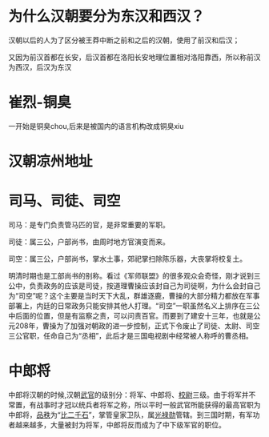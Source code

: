 # 为什么汉朝要分为东汉和西汉？

汉朝以后的人为了区分被王莽中断之前和之后的汉朝，使用了前汉和后汉；

又因为前汉首都在长安，后汉首都在洛阳长安地理位置相对洛阳靠西，所以称前汉为西汉，后汉为东汉



# 崔烈-铜臭

一开始是铜臭chou,后来是被国内的语言机构改成铜臭xiu

# 汉朝凉州地址


# 司马、司徒、司空

司马：是专门负责管马匹的官，是非常重要的军职。

司徒：属三公，户部尚书，由周时地方官演变而来。

司空：属三公，户部尚书，掌水土事，郊祀掌扫除陈乐器，大丧掌将校复土。

明清时期也是工部尚书的别称。看过《军师联盟》的很多观众会奇怪，刚才说到三公中，负责政务的应该是司徒，按道理曹操应该封自己为司徒啊，为什么会封自己为“司空”呢？这个主要是当时天下大乱，群雄逐鹿，曹操的大部分精力都放在军事部署上，内廷的日常政务只能安排其他人打理。“司空”一职虽然名义上排序在三公中后面的位置，但是有监察之责，可以问责百官。而要到了建安十三年，也就是公元208年，曹操为了加强对朝政的进一步控制，正式下令废止了司徒、太尉、司空三公官职，任命自己为“丞相”，此后才是三国电视剧中经常被人称呼的曹丞相。



# 中郎将

中郎将汉朝的时候,汉朝[武官](https://baike.baidu.com/item/武官)的级别分：将军、中郎将、[校尉](https://baike.baidu.com/item/校尉)三级。由于将军并不常置，有战事时才冠以统兵者将军之称，所以平时一般武官所能获得的最高官职为中郎将，[品秩](https://baike.baidu.com/item/品秩)为“[比二千石](https://baike.baidu.com/item/比二千石)”，掌管皇家卫队，属[光禄勋](https://baike.baidu.com/item/光禄勋)管辖。到三国时期，有军功者越来越多，大量被封为将军，中郎将反而成为了中下级军官的职位。